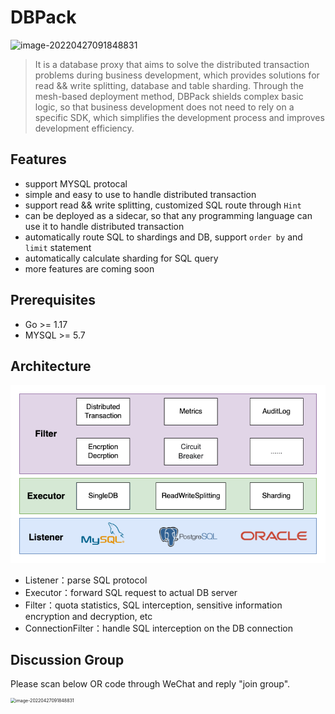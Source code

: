 # DBPack

<img src="https://cectc.github.io/dbpack-doc/images/dbpack.svg" alt="image-20220427091848831" />

> It is a database proxy that aims to solve the distributed transaction problems during business development, which provides solutions for read && write splitting, database and table sharding. Through the mesh-based deployment method, DBPack shields complex basic logic, so that business development does not need to rely on a specific SDK, which simplifies the development process and improves development efficiency.

## Features

+ support MYSQL protocal
+ simple and easy to use to handle distributed transaction
+ support read && write splitting, customized SQL route through `Hint`
+ can be deployed as a sidecar, so that any programming language can use it to handle distributed transaction
+ automatically route SQL to shardings and DB, support `order by` and `limit` statement
+ automatically calculate sharding for SQL query
+ more features are coming soon

## Prerequisites

+ Go >= 1.17
+ MYSQL >= 5.7

## Architecture

![architecture](../images/arch-for-dbpack.drawio.png)

+ Listener：parse SQL protocol
+ Executor：forward SQL request to actual DB server
+ Filter：quota statistics, SQL interception, sensitive information encryption and decryption, etc
+ ConnectionFilter：handle SQL interception on the DB connection

## Discussion Group

Please scan below OR code through WeChat and reply "join group".

<img src="https://cectc.github.io/dbpack-doc/images/image-20220427091848831.png" alt="image-20220427091848831" style="zoom:50%" align="left"/>

